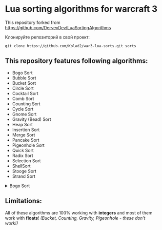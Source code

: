 # Lua sorting algorithms for warcraft 3
This repository forked from https://github.com/DervexDev/LuaSortingAlgorithms

Клонируйте репозиторий в свой проект:
```
git clone https://github.com/Kolad2/war3-lua-sorts.git sorts
```

## This repository features following algorithms:

* Bogo Sort
* Bubble Sort
* Bucket Sort
* Circle Sort
* Cocktail Sort
* Comb Sort
* Counting Sort
* Cycle Sort
* Gnome Sort
* Gravity (Bead) Sort
* Heap Sort
* Insertion Sort
* Merge Sort
* Pancake Sort
* Pigeonhole Sort
* Quick Sort
* Radix Sort
* Selection Sort
* ShellSort
* Stooge Sort
* Strand Sort

<details>
<summary> Bogo Sort </summary>
Bogo может зависать нахождении в масиве одинаковых элементов.
Это связано с тем, что алгоритм основывается на случайной перестановке.
</details>



## Limitations:
All of these algorithms are 100% working with **integers** and most of them work with **floats**! *(Bucket, Counting, Gravity, Pigeonhole - these don't work!)*
